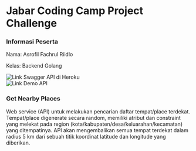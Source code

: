 # Jabar Coding Camp Project Challenge

### Informasi Peserta  

Nama: Asrofil Fachrul Riidlo   

Kelas: Backend Golang 

![Link Swagger API di Heroku](#)   
![Link Demo API](#)

### Get Nearby Places
Web service (API) untuk melakukan pencarian daftar tempat/place terdekat. Tempat/place digenerate secara random, memiliki atribut dan constraint yang melekat pada region (kota/kabupaten/desa/keluarahan/kecamatan) yang ditempatinya. API akan mengembalikan semua tempat terdekat dalam radius 5 km dari sebuah titik koordinat latitude dan longitude yang diberikan.
